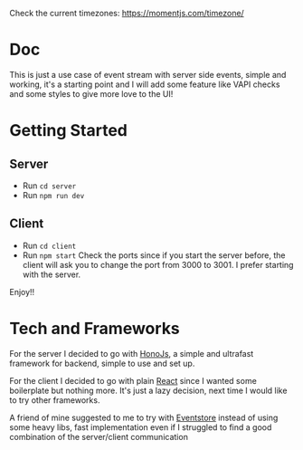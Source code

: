 Check the current timezones: https://momentjs.com/timezone/

# Doc
This is just a use case of event stream with server side events, simple and working, it's a starting point and I will add some feature like VAPI checks and some styles to give more love to the UI!

# Getting Started
## Server
- Run `cd server`
- Run `npm run dev`

## Client
- Run `cd client`
- Run `npm start`
Check the ports since if you start the server before, the client will ask you to change the port from 3000 to 3001.
I prefer starting with the server.

Enjoy!!

# Tech and Frameworks
For the server I decided to go with [HonoJs](https://hono.dev), a simple and ultrafast framework for backend, simple to use and set up.

For the client I decided to go with plain [React](https://it.legacy.reactjs.org) since I wanted some boilerplate but nothing more. It's just a lazy decision, next time I would like to try other frameworks.

A friend of mine suggested to me to try with [Eventstore](https://developer.mozilla.org/en-US/docs/Web/API/Server-sent_events/Using_server-sent_events) instead of using some heavy libs, fast implementation even if I struggled to find a good combination of the server/client communication


